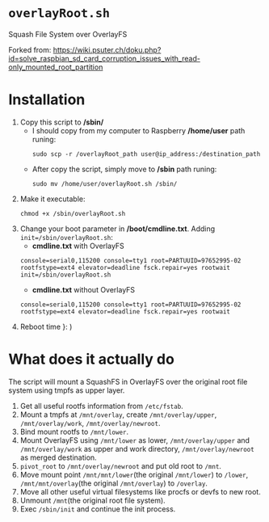 # `overlayRoot.sh`
Squash File System over OverlayFS

Forked from: https://wiki.psuter.ch/doku.php?id=solve_raspbian_sd_card_corruption_issues_with_read-only_mounted_root_partition

# Installation
1. Copy this script to **/sbin/**
    - I should copy from my computer to Raspberry **/home/user** path runing:
        ```
        sudo scp -r /overlayRoot_path user@ip_address:/destination_path
        ```
    - After copy the script, simply move to **/sbin** path runing:
        ```
        sudo mv /home/user/overlayRoot.sh /sbin/
        ```
2. Make it executable:
    ```
    chmod +x /sbin/overlayRoot.sh
    ```
3. Change your boot parameter in **/boot/cmdline.txt**. Adding `init=/sbin/overlayRoot.sh`:
    - **cmdline.txt** with OverlayFS
    ```
    console=serial0,115200 console=tty1 root=PARTUUID=97652995-02 rootfstype=ext4 elevator=deadline fsck.repair=yes rootwait init=/sbin/overlayRoot.sh
    ```
    - **cmdline.txt** without OverlayFS
    ```
    console=serial0,115200 console=tty1 root=PARTUUID=97652995-02 rootfstype=ext4 elevator=deadline fsck.repair=yes rootwait 
    ```
4. Reboot time }: )

# What does it actually do
The script will mount a SquashFS in OverlayFS over the original root file system using tmpfs as upper layer.
1. Get all useful rootfs information from `/etc/fstab`.
2. Mount a tmpfs at `/mnt/overlay`, create `/mnt/overlay/upper`, `/mnt/overlay/work`, `/mnt/overlay/newroot`.
3. Bind mount rootfs to `/mnt/lower`.
4. Mount OverlayFS using `/mnt/lower` as lower, `/mnt/overlay/upper` and `/mnt/overlay/work` as upper and work directory, `/mnt/overlay/newroot` as merged destination.
5. `pivot_root` to `/mnt/overlay/newroot` and put old root to `/mnt`.
6. Move mount point `/mnt/mnt/lower`(the original `/mnt/lower`) to `/lower`, `/mnt/mnt/overlay`(the original `/mnt/overlay`) to `/overlay`.
7. Move all other useful virtual filesystems like procfs or devfs to new root.
8. Unmount `/mnt`(the original root file system).
9. Exec `/sbin/init` and continue the init process.
